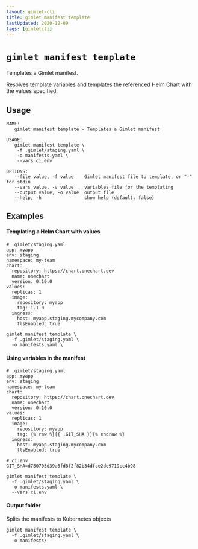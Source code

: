 ```yaml
---
layout: gimlet-cli
title: gimlet manifest template
lastUpdated: 2020-12-09
tags: [gimletcli]
---
```


# `gimlet manifest template`

Templates a Gimlet manifest.

Resolves template variables and templates the referenced Helm Chart with the values specified.

## Usage

```
NAME:
   gimlet manifest template - Templates a Gimlet manifest

USAGE:
   gimlet manifest template \
    -f .gimlet/staging.yaml \
    -o manifests.yaml \
    --vars ci.env

OPTIONS:
   --file value, -f value    Gimlet manifest file to template, or "-" for stdin
   --vars value, -v value    variables file for the templating
   --output value, -o value  output file
   --help, -h                show help (default: false)
```

## Examples

#### Templating a Helm Chart with values

```
# .gimlet/staging.yaml
app: myapp
env: staging
namespace: my-team
chart:
  repository: https://chart.onechart.dev
  name: onechart
  version: 0.10.0
values:
  replicas: 1
  image:
    repository: myapp
    tag: 1.1.0
  ingress:
    host: myapp.staging.mycompany.com
    tlsEnabled: true

gimlet manifest template \
  -f .gimlet/staging.yaml \
  -o manifests.yaml \
```

#### Using variables in the manifest
```
# .gimlet/staging.yaml
app: myapp
env: staging
namespace: my-team
chart:
  repository: https://chart.onechart.dev
  name: onechart
  version: 0.10.0
values:
  replicas: 1
  image:
    repository: myapp
    tag: {% raw %}{{ .GIT_SHA }}{% endraw %}
  ingress:
    host: myapp.staging.mycompany.com
    tlsEnabled: true

# ci.env
GIT_SHA=d750703d39a6fd8f2f82b34dfce2de9719cc4b98

gimlet manifest template \
  -f .gimlet/staging.yaml \
  -o manifests.yaml \
  --vars ci.env
```

#### Output folder

Splits the manifests to Kubernetes objects

```
gimlet manifest template \
  -f .gimlet/staging.yaml \
  -o manifests/
```
